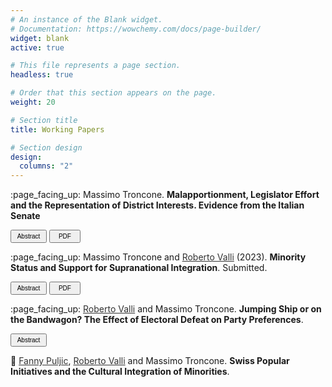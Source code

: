 ```yaml
---
# An instance of the Blank widget.
# Documentation: https://wowchemy.com/docs/page-builder/
widget: blank
active: true

# This file represents a page section.
headless: true

# Order that this section appears on the page.
weight: 20

# Section title
title: Working Papers

# Section design
design:
  columns: "2"
---
```


<p style="margin-bottom:0;">
:page_facing_up: Massimo Troncone. <b> Malapportionment, Legislator Effort and the Representation of District Interests. Evidence from the Italian Senate</b>
</p> 
<p>
<link rel="stylesheet" href="https://cdnjs.cloudflare.com/ajax/libs/font-awesome/4.7.0/css/font-awesome.min.css">
<button class="btn btn-outline-primary my-1 mr-1 btn-sm" style="font-size:10px;height:21px;width:58px" onclick="myFunction()"> Abstract
</button>
<button class="btn btn-outline-primary my-1 mr-1 btn-sm" onclick="window.open('https://www.dropbox.com/scl/fi/6hfcwucz87xx39ez6olbm/troncone_malapp_ita.pdf?rlkey=t6mu37a4gmopg4bp3wgcsa4dt&dl=0', '_blank');" style="font-size:10px;height:21px;width:50px" type="button"><i class="fa fa-download" aria-hidden="true"></i> PDF</button>

<div id="myDIV2" style="display: none;"><p>It is often assumed that malapportionment biases policymaking toward the interests of overrepresented districts, but the literature lacks empirical evidence of such effect and its theoretical foundations. In this article, I first demonstrate that the two-tier elections to the Italian Senate between 1994-2001 caused malapportionment by allowing single-member districts with similar population size to elect either one or two senators. I then outline testable implications regarding the relationship between malapportionment, legislator effort, and the policymaking bias. Using a discontinuity design based on close elections, I find that the local interests of overrepresented districts receive disproportionately greater attention in bill sponsorship. The effect is driven by the election of a second senator and by the increased activism of electorally vulnerable senators from overrepresented districts. Both geographically-targeted and sectoral bills contribute to this bias. The results demonstrate the political consequences of unequal representation.
</p></div>

<script>
function myFunction() {
      var x = document.getElementById("myDIV2");
      if (x.style.display === "none") {
        x.style.display = "block";
      } else {
        x.style.display = "none";
      }
    }
</script>

</p>

<p style="margin-bottom:0;">
:page_facing_up: Massimo Troncone and <a style="color:#323232" href="https://www.robertovalli.com/"> Roberto Valli</a> (2023). <b> Minority Status and Support for Supranational Integration</b>. Submitted.
</p> 
<p>
<link rel="stylesheet" href="https://cdnjs.cloudflare.com/ajax/libs/font-awesome/4.7.0/css/font-awesome.min.css">
<button class="btn btn-outline-primary my-1 mr-1 btn-sm" style="font-size:10px;height:21px;width:58px" onclick="myFunction2()"> Abstract
</button>
<button class="btn btn-outline-primary my-1 mr-1 btn-sm" onclick="window.open('https://www.dropbox.com/s/mjgupno28xwuemw/troncone_valli_minority_eu.pdf?dl=0', '_blank');" style="font-size:10px;height:21px;width:50px" type="button"><i class="fa fa-download" aria-hidden="true"></i> PDF</button>

<div id="myDIV" style="display: none;"><p>The growing backlash against globalization raises new questions about the sources of public support for international organizations. This article proposes a novel theory of minority status and support for supranational integration. We argue that the gap in status and opportunities between majority and minority individuals affects the evaluation of international institutions. Individuals whose socioeconomic status and opportunities are restricted because of minority traits are more dissatisfied with national institutions and more favorable toward supranational integration than their majority counterparts. We test our theory on the European Union, the most advanced case of regional integration. Using different operationalizations of minority status and an exact matching strategy we demonstrate a robust positive association between minority status and support for supranational integration. We present suggestive evidence that minorities are less satisfied with the national government and democracy than majorities, and that discrimination or political exclusion moderate the opinion gap between majorities and minorities.
</p></div>

<script>
function myFunction2() {
      var x = document.getElementById("myDIV");
      if (x.style.display === "none") {
        x.style.display = "block";
      } else {
        x.style.display = "none";
      }
    }
</script>

</p>

<p style="margin-bottom:0;">
:page_facing_up: <a style="color:#323232" href="https://www.robertovalli.com/"> Roberto Valli</a> and Massimo Troncone. <b> Jumping Ship or on the Bandwagon? The Effect of Electoral Defeat on Party Preferences</b>.
</p>
<p>
<button class="btn btn-outline-primary my-1 mr-1 btn-sm"  style="font-size:10px;height:21px;width:58px" onclick="myFunction3()">  Abstract
</button>

<div id="myDIV3" style="display: none;"><p>How do partisan preferences develop in the aftermath of an election? Robust evidence suggest that electoral winners and losers display important differences in terms of satisfaction with and trust in the political system. By contrast, little is known about the effects of electoral outcomes on individuals’ preferences for political parties. In this paper we argue that elections can powerfully shake partisan attachments, with losers shying away from previously voted parties, and winners remaining safely attached to the bandwagon. We thus derive and test hypotheses both at the party’s and at the voter’s level. First, we predict winning (losing) parties to increase (decrease) support among the electorate in the aftermath of the election. Second, we predict winning (losing) voters to be less (more) likely to change party preference. To test these propositions, we leverage both monthly opinion polls for political parties across 12 European countries, and household panel surveys for Switzerland, UK, Germany, and the Netherlands. Our analysis relies on a difference-in-differences estimator to study the impact of elections on party support, and on a within-individual estimator to look at the changes in voters’ partisan preferences before and after the election. Our contribution is two-fold. First, we contribute to the winner-loser gap literature by showing that winners and losers update their partisan preferences differently following an election. Second, we expand our understanding of opinion polls by showing how electoral results can dramatically affect patterns in voting intentions.
</p></div>

<script>
function myFunction3() {
      var x = document.getElementById("myDIV3");
      if (x.style.display === "none") {
        x.style.display = "block";
      } else {
        x.style.display = "none";
      }
    }
</script>

</p>


:page_facing_up: <a style="color:#323232" href="https://sites.google.com/view/fannypuljic/home"> Fanny Puljic</a>, <a style="color:#323232" href="https://www.robertovalli.com/"> Roberto Valli</a> and Massimo Troncone. <b> Swiss Popular Initiatives and the Cultural Integration of Minorities</b>.
